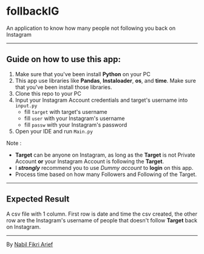 # follbackIG
An application to know how many people not following you back on Instagram

---
## Guide on how to use this app:
1. Make sure that you've been install **Python** on your PC
2. This app use libraries like **Pandas**, **Instaloader**, **os**, and **time**. Make sure that you've been install those libraries.
3. Clone this repo to your PC
4. Input your Instagram Account credentials and target's username into `input.py` 
    - fill `target` with target's username
    - fill `user` with your Instagram's username
    - fill `passw` with your Instagram's password
5. Open your IDE and run `Main.py`

Note :
- **Target** can be anyone on Instagram, as long as the **Target** is not Private Account **or** your Instagram Account is following the **Target**.
- I _**strongly**_ recommend you to use *Dummy account* to **login** on this app.
- Process time based on how many Followers and Following of the Target.
---

## Expected Result
A csv file with 1 column. First row is date and time the csv created, the other row are the Instagram's username of people that doesn't follow **Target** back on Instagram.

---
By [Nabil Fikri Arief](https://github.com/alwaysyu)